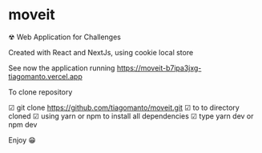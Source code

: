 # moveit

☢ Web Application for Challenges

Created with React and NextJs, using cookie local store


See now the application running
https://moveit-b7ipa3jxg-tiagomanto.vercel.app


To clone repository

☑ git clone https://github.com/tiagomanto/moveit.git
☑ to to directory cloned
☑ using yarn or npm to install all dependencies
☑ type yarn dev or npm dev

Enjoy
😁
